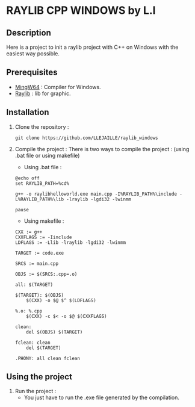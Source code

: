 # RAYLIB CPP WINDOWS by L.l

## Description

Here is a project to init a raylib project with C++ on Windows with the easiest way possible.

## Prerequisites

- [MingW64](https://www.youtube.com/watch?v=xWjXRV3mKa4&t=396s&ab_channel=GeekyScripts) : Compiler for Windows.
- [Raylib](https://github.com/raysan5/raylib/wiki/Working-on-Windows) : lib for graphic.

## Installation

1. Clone the repository :

    ```shell
    git clone https://github.com/LLEJAILLE/raylib_windows
    ```

2. Compile the project :
    There is two ways to compile the project : (using .bat file or using makefile)

    - Using .bat file :
    ```shell
    @echo off
    set RAYLIB_PATH=%cd%

    g++ -o raylibhelloworld.exe main.cpp -I%RAYLIB_PATH%\include -L%RAYLIB_PATH%\lib -lraylib -lgdi32 -lwinmm

    pause
    ```

    - Using makefile :
    ```shell
    CXX := g++
    CXXFLAGS := -Iinclude
    LDFLAGS := -Llib -lraylib -lgdi32 -lwinmm

    TARGET := code.exe

    SRCS := main.cpp

    OBJS := $(SRCS:.cpp=.o)

    all: $(TARGET)

    $(TARGET): $(OBJS)
        $(CXX) -o $@ $^ $(LDFLAGS)

    %.o: %.cpp
        $(CXX) -c $< -o $@ $(CXXFLAGS)

    clean:
        del $(OBJS) $(TARGET)

    fclean: clean
        del $(TARGET)

    .PHONY: all clean fclean
    ```

## Using the project

1. Run the project :
    - You just have to run the .exe file generated by the compilation.

